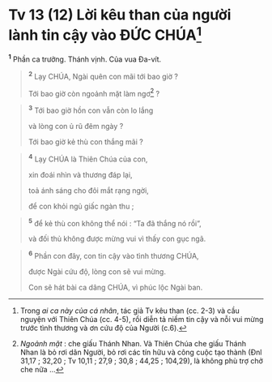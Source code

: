 # Tv 13 (12) Lời kêu than của người lành tin cậy vào ĐỨC CHÚA[^1]
<sup><b>1</b></sup> Phần ca trưởng. Thánh vịnh. Của vua Đa-vít.


> <sup><b>2</b></sup> Lạy CHÚA, Ngài quên con mãi tới bao giờ ?
> 
> Tới bao giờ còn ngoảnh mặt làm ngơ[^2] ?
>


> <sup><b>3</b></sup> Tới bao giờ hồn con vẫn còn lo lắng
> 
> và lòng con ủ rũ đêm ngày ?
> 
> Tới bao giờ kẻ thù con thắng mãi ?
>


> <sup><b>4</b></sup> Lạy CHÚA là Thiên Chúa của con,
> 
> xin đoái nhìn và thương đáp lại,
> 
> toả ánh sáng cho đôi mắt rạng ngời,
> 
> để con khỏi ngủ giấc ngàn thu ;
>


> <sup><b>5</b></sup> để kẻ thù con không thể nói : “Ta đã thắng nó rồi”,
> 
> và đối thủ không được mừng vui vì thấy con gục ngã.
>


> <sup><b>6</b></sup> Phần con đây, con tin cậy vào tình thương CHÚA,
> 
> được Ngài cứu độ, lòng con sẽ vui mừng.
> 
> Con sẽ hát bài ca dâng CHÚA, vì phúc lộc Ngài ban.
>

[^1]: Trong <i>ai ca này của cá nhân</i>, tác giả Tv kêu than (cc. 2-3) và cầu nguyện với Thiên Chúa (cc. 4-5), rồi diễn tả niềm tin cậy và nỗi vui mừng trước tình thương và ơn cứu độ của Người (c.6).
[^2]: <i>Ngoảnh mặt</i> : che giấu Thánh Nhan. Và Thiên Chúa che giấu Thánh Nhan là bỏ rơi dân Người, bỏ rơi các tín hữu và công cuộc tạo thành (Đnl 31,17 ; 32,20 ; Tv 10,11 ; 27,9 ; 30,8 ; 44,25 ; 104,29), là không phù trợ chở che nữa ...
